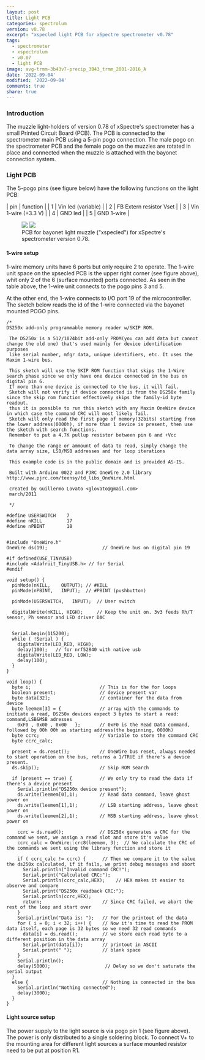 ```yaml
---
layout: post
title: Light PCB
categories: spectrolum
version: v0.78
excerpt: "xspecled light PCB for xSpectre spectrometer v0.78"
tags:
  - spectrometer
  - xspectrolum
  - v0.07
  - light PCB
image: avg-trmm-3b43v7-precip_3B43_trmm_2001-2016_A
date: '2022-09-04'
modified: '2022-09-04'
comments: true
share: true
---
```


### Introduction

The muzzle light-holders of version 0.78 of xSpectre's spectrometer has a small Printed Circuit Board (PCB). The PCB is connected to the spectrometer main PCB using a 5-pin pogo connection. The male pogo on the spectrometer PCB and the female pogo on the muzzles are rotated in place and connected when the muzzle is attached with the bayonet connection system.

### Light PCB

The 5-pogo pins (see figure below) have the following functions on the light PCB:

| pin | function |
| 1 | Vin led (variable) |
| 2 | FB Extern resistor Vset |
| 3 | Vin 1-wire (+3.3 V) |
| 4  |  GND led |
| 5  | GND 1-wire |

<figure class="half">
<img src="../../drawings/xspecled-PCB_drawing01.png">
<img src="../../drawings/xspecled-PCB_drawing02.png">
<figcaption> PCB for bayonet light muzzle ("xspecled") for xSpectre's spectrometer version 0.78.</figcaption>
</figure>

#### 1-wire setup

1-wire memory units have 6 ports but only require 2 to operate. The 1-wire unit space on the xpsecled PCB is the upper right corner (see figure above), whit only 2 of the 6 (surface mounted) ports connected. As seen in the table above, the 1-wire unit connects to the pogo pins 3 and 5.

At the other end, the 1-wire connects to I/O port 19 of the microcontroller. The sketch below reads the id of the 1-wire connected via the bayonet mounted POGO pins.

```
/*
DS250x add-only programmable memory reader w/SKIP ROM.

 The DS250x is a 512/1024bit add-only PROM(you can add data but cannot change the old one) that's used mainly for device identification purposes
 like serial number, mfgr data, unique identifiers, etc. It uses the Maxim 1-wire bus.

 This sketch will use the SKIP ROM function that skips the 1-Wire search phase since we only have one device connected in the bus on digital pin 6.
 If more than one device is connected to the bus, it will fail.
 Sketch will not verify if device connected is from the DS250x family since the skip rom function effectively skips the family-id byte readout.
 thus it is possible to run this sketch with any Maxim OneWire device in which case the command CRC will most likely fail.
 Sketch will only read the first page of memory(32bits) starting from the lower address(0000h), if more than 1 device is present, then use the sketch with search functions.
 Remember to put a 4.7K pullup resistor between pin 6 and +Vcc

 To change the range or ammount of data to read, simply change the data array size, LSB/MSB addresses and for loop iterations

 This example code is in the public domain and is provided AS-IS.

 Built with Arduino 0022 and PJRC OneWire 2.0 library http://www.pjrc.com/teensy/td_libs_OneWire.html

 created by Guillermo Lovato <glovato@gmail.com>
 march/2011

 */

#define USERSWITCH    7
#define nKILL         17
#define nPBINT        18


#include "OneWire.h"
OneWire ds(19);                    // OneWire bus on digital pin 19

#if defined(USE_TINYUSB)
#include <Adafruit_TinyUSB.h> // for Serial
#endif

void setup() {
  pinMode(nKILL,    OUTPUT); // #KILL
  pinMode(nPBINT,   INPUT);  // #PBINT (pushbutton)

  pinMode(USERSWITCH,   INPUT);  // User switch

  digitalWrite(nKILL, HIGH);     // Keep the unit on. 3v3 feeds Rh/T sensor, Ph sensor and LED driver DAC


  Serial.begin(115200);
  while ( !Serial ) {
    digitalWrite(LED_RED, HIGH);
    delay(100);   // for nrf52840 with native usb
    digitalWrite(LED_RED, LOW);
    delay(100);
  }
}

void loop() {
  byte i;                         // This is for the for loops
  boolean present;                // device present var
  byte data[32];                  // container for the data from device
  byte leemem[3] = {              // array with the commands to initiate a read, DS250x devices expect 3 bytes to start a read: command,LSB&MSB adresses
    0xF0 , 0x00 , 0x00   };       // 0xF0 is the Read Data command, followed by 00h 00h as starting address(the beginning, 0000h)
  byte ccrc;                      // Variable to store the command CRC
  byte ccrc_calc;

  present = ds.reset();           // OneWire bus reset, always needed to start operation on the bus, returns a 1/TRUE if there's a device present.
  ds.skip();                      // Skip ROM search

  if (present == true) {          // We only try to read the data if there's a device present
    Serial.println("DS250x device present");
    ds.write(leemem[0],1);        // Read data command, leave ghost power on
    ds.write(leemem[1],1);        // LSB starting address, leave ghost power on
    ds.write(leemem[2],1);        // MSB starting address, leave ghost power on

    ccrc = ds.read();             // DS250x generates a CRC for the command we sent, we assign a read slot and store it's value
    ccrc_calc = OneWire::crc8(leemem, 3);  // We calculate the CRC of the commands we sent using the library function and store it

    if ( ccrc_calc != ccrc) {      // Then we compare it to the value the ds250x calculated, if it fails, we print debug messages and abort
      Serial.println("Invalid command CRC!");
      Serial.print("Calculated CRC:");
      Serial.println(ccrc_calc,HEX);    // HEX makes it easier to observe and compare
      Serial.print("DS250x readback CRC:");
      Serial.println(ccrc,HEX);
      return;                      // Since CRC failed, we abort the rest of the loop and start over
    }
    Serial.println("Data is: ");   // For the printout of the data
    for ( i = 0; i < 32; i++) {    // Now it's time to read the PROM data itself, each page is 32 bytes so we need 32 read commands
      data[i] = ds.read();         // we store each read byte to a different position in the data array
      Serial.print(data[i]);       // printout in ASCII
      Serial.print(" ");           // blank space
    }
    Serial.println();
    delay(5000);                    // Delay so we don't saturate the serial output
  }
  else {                           // Nothing is connected in the bus
    Serial.println("Nothing connected");
    delay(3000);
  }
}
```

#### Light source setup

The power supply to the light source is via pogo pin 1 (see figure above). The power is only distributed to a single soldering block. To connect V+ to the mounting area for different light sources a surface mounted resistor need to be put at position R1.
